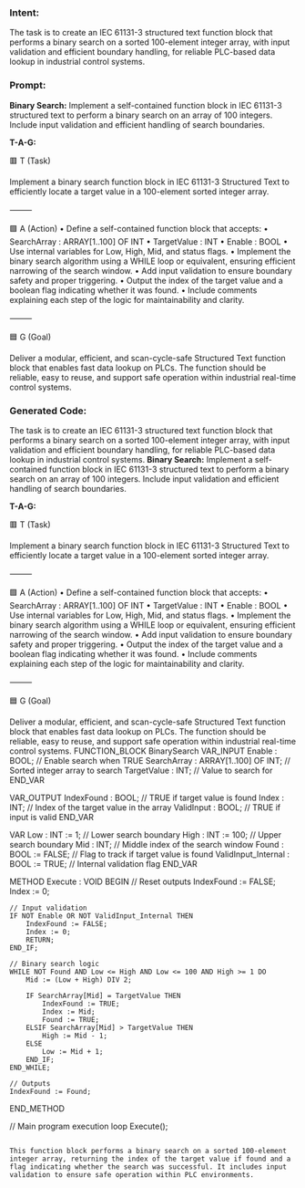 ### Intent:
The task is to create an IEC 61131-3 structured text function block that performs a binary search on a sorted 100-element integer array, with input validation and efficient boundary handling, for reliable PLC-based data lookup in industrial control systems.

### Prompt:
**Binary Search:**
Implement a self-contained function block in IEC 61131-3 structured text to perform a binary search on an array of 100 integers. Include input validation and efficient handling of search boundaries.

**T-A-G:**

🟥 T (Task)

Implement a binary search function block in IEC 61131-3 Structured Text to efficiently locate a target value in a 100-element sorted integer array.

⸻

🟩 A (Action)
	•	Define a self-contained function block that accepts:
	•	SearchArray : ARRAY[1..100] OF INT
	•	TargetValue : INT
	•	Enable : BOOL
	•	Use internal variables for Low, High, Mid, and status flags.
	•	Implement the binary search algorithm using a WHILE loop or equivalent, ensuring efficient narrowing of the search window.
	•	Add input validation to ensure boundary safety and proper triggering.
	•	Output the index of the target value and a boolean flag indicating whether it was found.
	•	Include comments explaining each step of the logic for maintainability and clarity.

⸻

🟦 G (Goal)

Deliver a modular, efficient, and scan-cycle-safe Structured Text function block that enables fast data lookup on PLCs. The function should be reliable, easy to reuse, and support safe operation within industrial real-time control systems.

### Generated Code:
The task is to create an IEC 61131-3 structured text function block that performs a binary search on a sorted 100-element integer array, with input validation and efficient boundary handling, for reliable PLC-based data lookup in industrial control systems.
**Binary Search:**
Implement a self-contained function block in IEC 61131-3 structured text to perform a binary search on an array of 100 integers. Include input validation and efficient handling of search boundaries.

**T-A-G:**

🟥 T (Task)

Implement a binary search function block in IEC 61131-3 Structured Text to efficiently locate a target value in a 100-element sorted integer array.

⸻

🟩 A (Action)
	•	Define a self-contained function block that accepts:
	•	SearchArray : ARRAY[1..100] OF INT
	•	TargetValue : INT
	•	Enable : BOOL
	•	Use internal variables for Low, High, Mid, and status flags.
	•	Implement the binary search algorithm using a WHILE loop or equivalent, ensuring efficient narrowing of the search window.
	•	Add input validation to ensure boundary safety and proper triggering.
	•	Output the index of the target value and a boolean flag indicating whether it was found.
	•	Include comments explaining each step of the logic for maintainability and clarity.

⸻

🟦 G (Goal)

Deliver a modular, efficient, and scan-cycle-safe Structured Text function block that enables fast data lookup on PLCs. The function should be reliable, easy to reuse, and support safe operation within industrial real-time control systems.
FUNCTION_BLOCK BinarySearch
VAR_INPUT
    Enable : BOOL; // Enable search when TRUE
    SearchArray : ARRAY[1..100] OF INT; // Sorted integer array to search
    TargetValue : INT; // Value to search for
END_VAR

VAR_OUTPUT
    IndexFound : BOOL; // TRUE if target value is found
    Index : INT; // Index of the target value in the array
    ValidInput : BOOL; // TRUE if input is valid
END_VAR

VAR
    Low : INT := 1; // Lower search boundary
    High : INT := 100; // Upper search boundary
    Mid : INT; // Middle index of the search window
    Found : BOOL := FALSE; // Flag to track if target value is found
    ValidInput_Internal : BOOL := TRUE; // Internal validation flag
END_VAR

METHOD Execute : VOID
BEGIN
    // Reset outputs
    IndexFound := FALSE;
    Index := 0;

    // Input validation
    IF NOT Enable OR NOT ValidInput_Internal THEN
        IndexFound := FALSE;
        Index := 0;
        RETURN;
    END_IF;

    // Binary search logic
    WHILE NOT Found AND Low <= High AND Low <= 100 AND High >= 1 DO
        Mid := (Low + High) DIV 2;

        IF SearchArray[Mid] = TargetValue THEN
            IndexFound := TRUE;
            Index := Mid;
            Found := TRUE;
        ELSIF SearchArray[Mid] > TargetValue THEN
            High := Mid - 1;
        ELSE
            Low := Mid + 1;
        END_IF;
    END_WHILE;

    // Outputs
    IndexFound := Found;
END_METHOD

// Main program execution loop
Execute();
```

This function block performs a binary search on a sorted 100-element integer array, returning the index of the target value if found and a flag indicating whether the search was successful. It includes input validation to ensure safe operation within PLC environments.
